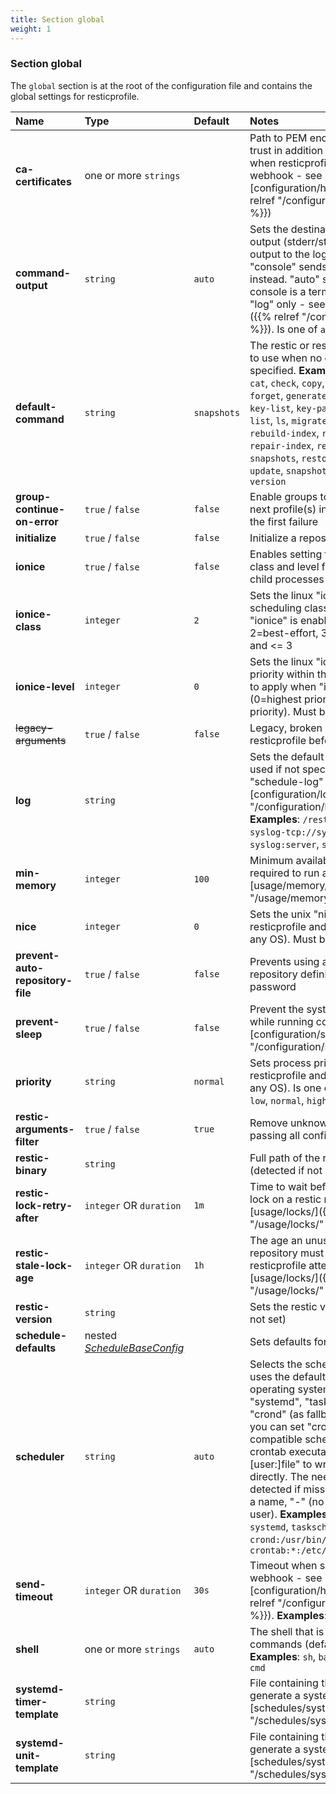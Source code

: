 ```yaml
---
title: Section global
weight: 1
---
```



### Section **global**

The `global` section is at the root of the configuration file and contains the global
settings for resticprofile.

| Name              | Type                    | Default  | Notes |
|:------------------|:------------------------|:---------|:------|
| **ca-certificates** |one or more `strings` | |Path to PEM encoded certificates to trust in addition to system certificates when resticprofile sends to a webhook - see [configuration/http_hooks/]({{% relref "/configuration/http_hooks/" %}}) |
| **command-output** |`string` |`auto` |Sets the destination for command output (stderr/stdout). "log" sends output to the log file (if specified), "console" sends it to the console instead. "auto" sends it to "both" if console is a terminal otherwise to "log" only - see [configuration/logs/]({{% relref "/configuration/logs/" %}}). Is one of `auto`, `log`, `console`, `all`  |
| **default-command** |`string` |`snapshots` |The restic or resticprofile command to use when no command was specified. **Examples**: `backup`, `cache`, `cat`, `check`, `copy`, `diff`, `dump`, `find`, `forget`, `generate`, `init`, `key`, `key-add`, `key-list`, `key-passwd`, `key-remove`, `list`, `ls`, `migrate`, `mount`, `prune`, `rebuild-index`, `recover`, `repair`, `repair-index`, `repair-packs`, `repair-snapshots`, `restore`, `rewrite`, `self-update`, `snapshots`, `stats`, `tag`, `unlock`, `version`  |
| **group-continue-on-error** |`true` / `false` |`false` |Enable groups to continue with the next profile(s) instead of stopping at the first failure |
| **initialize** |`true` / `false` |`false` |Initialize a repository if missing |
| **ionice** |`true` / `false` |`false` |Enables setting the linux IO priority class and level for resticprofile and child processes (only on linux OS) |
| **ionice-class** |`integer` |`2` |Sets the linux "ionice-class" (I/O scheduling class) to apply when "ionice" is enabled (1=realtime, 2=best-effort, 3=idle). Must be >= 1 and  <= 3  |
| **ionice-level** |`integer` |`0` |Sets the linux "ionice-level" (I/O priority within the scheduling class) to apply when "ionice" is enabled (0=highest priority, 7=lowest priority). Must be >= 0 and  <= 7  |
| ~~legacy-arguments~~ |`true` / `false` |`false` |Legacy, broken arguments mode of resticprofile before version 0.15 |
| **log** |`string` | |Sets the default log destination to be used if not specified in "--log" or "schedule-log" - see [configuration/logs/]({{% relref "/configuration/logs/" %}}). **Examples**: `/resticprofile.log`, `syslog-tcp://syslog-server:514`, `syslog:server`, `syslog:`  |
| **min-memory** |`integer` |`100` |Minimum available memory (in MB) required to run any commands - see [usage/memory/]({{% relref "/usage/memory/" %}}) |
| **nice** |`integer` |`0` |Sets the unix "nice" value for resticprofile and child processes (on any OS). Must be >= -20 and  <= 19  |
| **prevent-auto-repository-file** |`true` / `false` |`false` |Prevents using a repository file for repository definitions containing a password |
| **prevent-sleep** |`true` / `false` |`false` |Prevent the system from sleeping while running commands - see [configuration/sleep/]({{% relref "/configuration/sleep/" %}}) |
| **priority** |`string` |`normal` |Sets process priority class for resticprofile and child processes (on any OS). Is one of `idle`, `background`, `low`, `normal`, `high`, `highest`  |
| **restic-arguments-filter** |`true` / `false` |`true` |Remove unknown flags instead of passing all configured flags to restic |
| **restic-binary** |`string` | |Full path of the restic executable (detected if not set) |
| **restic-lock-retry-after** |`integer` OR `duration` |`1m` |Time to wait before trying to get a lock on a restic repository - see [usage/locks/]({{% relref "/usage/locks/" %}}) |
| **restic-stale-lock-age** |`integer` OR `duration` |`1h` |The age an unused lock on a restic repository must have at least before resticprofile attempts to unlock - see [usage/locks/]({{% relref "/usage/locks/" %}}) |
| **restic-version** |`string` | |Sets the restic version (detected if not set) |
| **schedule-defaults** |nested *[ScheduleBaseConfig](../nested/schedulebaseconfig)* | |Sets defaults for all schedules |
| **scheduler** |`string` |`auto` |Selects the scheduler. Blank or "auto" uses the default scheduler of your operating system: "launchd", "systemd", "taskscheduler" or "crond" (as fallback). Alternatively you can set "crond" for cron compatible schedulers supporting the crontab executable API or "crontab:[user:]file" to write into a crontab file directly. The need for a user is detected if missing and can be set to a name, "-" (no user) or "*" (current user). **Examples**: `auto`, `launchd`, `systemd`, `taskscheduler`, `crond`, `crond:/usr/bin/crontab`, `crontab:*:/etc/cron.d/resticprofile`  |
| **send-timeout** |`integer` OR `duration` |`30s` |Timeout when sending messages to a webhook - see [configuration/http_hooks/]({{% relref "/configuration/http_hooks/" %}}). **Examples**: `15s`, `30s`, `2m30s`  |
| **shell** |one or more `strings` |`auto` |The shell that is used to run commands (default is OS specific). **Examples**: `sh`, `bash`, `pwsh`, `powershell`, `cmd`  |
| **systemd-timer-template** |`string` | |File containing the go template to generate a systemd timer - see [schedules/systemd/]({{% relref "/schedules/systemd/" %}}) |
| **systemd-unit-template** |`string` | |File containing the go template to generate a systemd unit - see [schedules/systemd/]({{% relref "/schedules/systemd/" %}}) |




